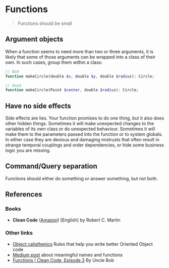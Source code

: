 
# Functions

> Functions should be small

## Argument objects

When a function seems to need more than two or three arguments, it is likely that some of those arguments can be wrapped into a class of their own. In such cases, group them within a class:

```php
// Bad
function makeCircle(double $x, double $y, double $radius): Circle;

// Good
function makeCircle(Point $center, double $radius): Circle;
```

## Have no side effects

Side effects are lies. Your function promises to do one thing, but it also does other hidden things. Sometimes it will make unexpected changes to the variables of its own class or do unexpected behaviour. Sometimes it will make them to the parameters passed into the function or to system globals. In either case they are devious and damaging mistrusts that often result in strange temporal couplings and order dependencies, or hide some business logic you are missing.

## Command/Query separation

Functions should either do something or answer something, but not both.

## References

### Books

* **Clean Code** ([Amazon](https://www.amazon.de/-/en/dp/0132350882/)) [English] by Robert C. Martin

### Other links

* [Object calisthenics](https://williamdurand.fr/2013/06/03/object-calisthenics/) Rules that help you write better Oriented Object code
* [Medium post](https://medium.com/coding-skills/clean-code-101-meaningful-names-and-functions-bf450456d90c) about meaningful names and functions
* [Functions | Clean Code, Episode 3](https://cleancoders.com/episode/clean-code-episode-3/show) By Uncle Bob 
